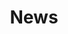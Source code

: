 ---
layout: child_layout/about_us__news
title: News
permalink: /about-us/news/
hero: /assets/img/content/hero/fullsize/11752432.jpg
side_nav_id: 1
---
